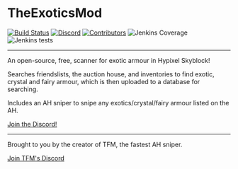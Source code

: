 
# TheExoticsMod

[![Build Status](https://ci.thom.club/job/TheExoticsMod/job/master/badge/icon)](https://ci.thom.club/job/TheExoticsMod/job/master/) [![Discord](https://img.shields.io/discord/932106421338779709?label=discord&logo=Discord&logoColor=FFFFFF%22)](https://discord.gg/JeF5rW7yJU) [![Contributors](https://img.shields.io/github/contributors/TGWaffles/TheExoticsMod?&logo=GitHub)](https://github.com/TGWaffles/TheExoticsMod/graphs/contributors) ![Jenkins Coverage](https://img.shields.io/jenkins/coverage/jacoco?jobUrl=https%3A%2F%2Fci.thom.club%2Fjob%2FTheExoticsMod%2Fjob%2Fmaster) ![Jenkins tests](https://img.shields.io/jenkins/tests?compact_message&jobUrl=https%3A%2F%2Fci.thom.club%2Fjob%2FTheExoticsMod%2Fjob%2Fmaster)

---

An open-source, free, scanner for exotic armour in Hypixel Skyblock! 

Searches friendslists, the auction house, and inventories to find exotic, crystal and fairy armour, which is then uploaded to a database for searching.

Includes an AH sniper to snipe any exotics/crystal/fairy armour listed on the AH.

[Join the Discord!](https://discord.gg/bUE3r3Jckc)

---

Brought to you by the creator of TFM, the fastest AH sniper. 

[Join TFM's Discord](https://discord.gg/tfmmod)
